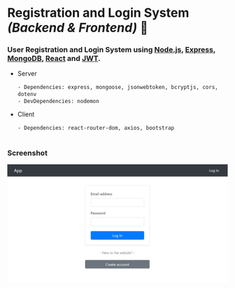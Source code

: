 # **Registration and Login System** _(Backend & Frontend)_ :key:

### User Registration and Login System using [Node.js](https://nodejs.org/en/), [Express](https://expressjs.com/), [MongoDB](https://www.mongodb.com/), [React](https://reactjs.org/docs/create-a-new-react-app.html) and [JWT](https://www.npmjs.com/package/jsonwebtoken).

- Server  
    ~~~
    - Dependencies: express, mongoose, jsonwebtoken, bcryptjs, cors, dotenv
    - DevDependencies: nodemon
    ~~~
    
- Client
    ~~~
    - Dependencies: react-router-dom, axios, bootstrap 
    ~~~
 
#

### Screenshot

<img src="client/public/screenshot.jpg" width="700">
